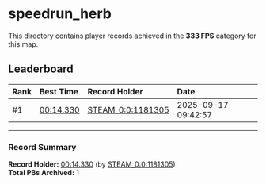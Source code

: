 # speedrun_herb

This directory contains player records achieved in the **333 FPS** category for this map.

## Leaderboard

| Rank | Best Time | Record Holder | Date                |
| :--- | :-------- | :------------ | :------------------ |
| #1   | [00:14.330](./00014330_STEAM_0_0_1181305_20250917-094257.zip) | [STEAM_0:0:1181305](https://speedrun16.com/profile/STEAM_0:0:1181305)   | 2025-09-17 09:42:57 |

---

### Record Summary
**Record Holder:** [00:14.330](./00014330_STEAM_0_0_1181305_20250917-094257.zip) (by [STEAM_0:0:1181305](https://speedrun16.com/profile/STEAM_0:0:1181305))  
**Total PBs Archived:** 1